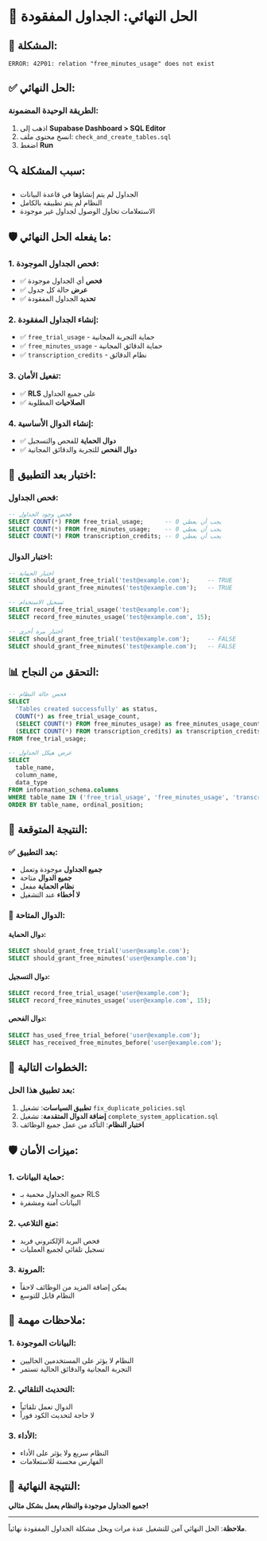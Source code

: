 # 🔧 الحل النهائي: الجداول المفقودة

## 🚨 المشكلة:
```
ERROR: 42P01: relation "free_minutes_usage" does not exist
```

## ✅ الحل النهائي:

### الطريقة الوحيدة المضمونة:
1. اذهب إلى **Supabase Dashboard > SQL Editor**
2. انسخ محتوى ملف: `check_and_create_tables.sql`
3. اضغط **Run**

## 🔍 سبب المشكلة:
- الجداول لم يتم إنشاؤها في قاعدة البيانات
- النظام لم يتم تطبيقه بالكامل
- الاستعلامات تحاول الوصول لجداول غير موجودة

## 🛡️ ما يفعله الحل النهائي:

### 1. فحص الجداول الموجودة:
- ✅ **فحص** أي الجداول موجودة
- ✅ **عرض** حالة كل جدول
- ✅ **تحديد** الجداول المفقودة

### 2. إنشاء الجداول المفقودة:
- ✅ `free_trial_usage` - حماية التجربة المجانية
- ✅ `free_minutes_usage` - حماية الدقائق المجانية
- ✅ `transcription_credits` - نظام الدقائق

### 3. تفعيل الأمان:
- ✅ **RLS** على جميع الجداول
- ✅ **الصلاحيات** المطلوبة

### 4. إنشاء الدوال الأساسية:
- ✅ **دوال الحماية** للفحص والتسجيل
- ✅ **دوال الفحص** للتجربة والدقائق المجانية

## 🧪 اختبار بعد التطبيق:

### فحص الجداول:
```sql
-- فحص وجود الجداول
SELECT COUNT(*) FROM free_trial_usage;      -- يجب أن يعطي 0
SELECT COUNT(*) FROM free_minutes_usage;    -- يجب أن يعطي 0
SELECT COUNT(*) FROM transcription_credits; -- يجب أن يعطي 0
```

### اختبار الدوال:
```sql
-- اختبار الحماية
SELECT should_grant_free_trial('test@example.com');     -- TRUE
SELECT should_grant_free_minutes('test@example.com');   -- TRUE

-- تسجيل الاستخدام
SELECT record_free_trial_usage('test@example.com');
SELECT record_free_minutes_usage('test@example.com', 15);

-- اختبار مرة أخرى
SELECT should_grant_free_trial('test@example.com');     -- FALSE
SELECT should_grant_free_minutes('test@example.com');   -- FALSE
```

## 📊 التحقق من النجاح:

```sql
-- فحص حالة النظام
SELECT 
  'Tables created successfully' as status,
  COUNT(*) as free_trial_usage_count,
  (SELECT COUNT(*) FROM free_minutes_usage) as free_minutes_usage_count,
  (SELECT COUNT(*) FROM transcription_credits) as transcription_credits_count
FROM free_trial_usage;

-- عرض هيكل الجداول
SELECT 
  table_name,
  column_name,
  data_type
FROM information_schema.columns 
WHERE table_name IN ('free_trial_usage', 'free_minutes_usage', 'transcription_credits')
ORDER BY table_name, ordinal_position;
```

## 🎯 النتيجة المتوقعة:

### ✅ بعد التطبيق:
- **جميع الجداول** موجودة وتعمل
- **جميع الدوال** متاحة
- **نظام الحماية** مفعل
- **لا أخطاء** عند التشغيل

### 🔧 الدوال المتاحة:

#### دوال الحماية:
```sql
SELECT should_grant_free_trial('user@example.com');
SELECT should_grant_free_minutes('user@example.com');
```

#### دوال التسجيل:
```sql
SELECT record_free_trial_usage('user@example.com');
SELECT record_free_minutes_usage('user@example.com', 15);
```

#### دوال الفحص:
```sql
SELECT has_used_free_trial_before('user@example.com');
SELECT has_received_free_minutes_before('user@example.com');
```

## 🚀 الخطوات التالية:

### بعد تطبيق هذا الحل:
1. **تطبيق السياسات**: تشغيل `fix_duplicate_policies.sql`
2. **إضافة الدوال المتقدمة**: تشغيل `complete_system_application.sql`
3. **اختبار النظام**: التأكد من عمل جميع الوظائف

## 🛡️ ميزات الأمان:

### 1. **حماية البيانات**:
- جميع الجداول محمية بـ RLS
- البيانات آمنة ومشفرة

### 2. **منع التلاعب**:
- فحص البريد الإلكتروني فريد
- تسجيل تلقائي لجميع العمليات

### 3. **المرونة**:
- يمكن إضافة المزيد من الوظائف لاحقاً
- النظام قابل للتوسع

## 📝 ملاحظات مهمة:

### 1. **البيانات الموجودة**:
- النظام لا يؤثر على المستخدمين الحاليين
- التجربة المجانية والدقائق الحالية تستمر

### 2. **التحديث التلقائي**:
- الدوال تعمل تلقائياً
- لا حاجة لتحديث الكود فوراً

### 3. **الأداء**:
- النظام سريع ولا يؤثر على الأداء
- الفهارس محسنة للاستعلامات

## 🎉 النتيجة النهائية:

**جميع الجداول موجودة والنظام يعمل بشكل مثالي!**

---
**ملاحظة**: الحل النهائي آمن للتشغيل عدة مرات ويحل مشكلة الجداول المفقودة نهائياً. 